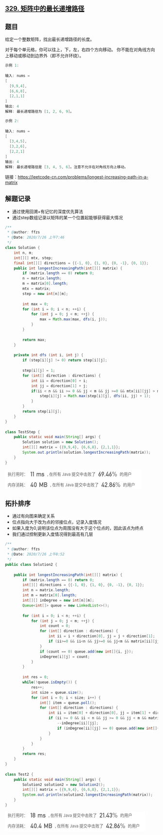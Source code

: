 ## [329. 矩阵中的最长递增路径](https://leetcode-cn.com/problems/longest-increasing-path-in-a-matrix/)

## 题目

给定一个整数矩阵，找出最长递增路径的长度。

对于每个单元格，你可以往上，下，左，右四个方向移动。 你不能在对角线方向上移动或移动到边界外（即不允许环绕）。

```java
示例 1:

输入: nums = 
[
  [9,9,4],
  [6,6,8],
  [2,1,1]
] 
输出: 4 
解释: 最长递增路径为 [1, 2, 6, 9]。
```

```java
示例 2:

输入: nums = 
[
  [3,4,5],
  [3,2,6],
  [2,2,1]
] 
输出: 4 
解释: 最长递增路径是 [3, 4, 5, 6]。注意不允许在对角线方向上移动。
```


链接：https://leetcode-cn.com/problems/longest-increasing-path-in-a-matrix

## 解题记录

+ 通过使用回溯+有记忆的深度优先算法
+ 通过step数组记录以矩阵的某一个位置起能够获得最大情况

```java
/**
 * @author: ffzs
 * @Date: 2020/7/26 上午7:46
 */
class Solution {
    int n, m;
    int[][] mtx, step;
    final int[][] directions = {{-1, 0}, {1, 0}, {0, -1}, {0, 1}};
    public int longestIncreasingPath(int[][] matrix) {
        if (matrix.length == 0) return 0;
        n = matrix.length;
        m = matrix[0].length;
        mtx = matrix;
        step = new int[n][m];

        int max = 0;
        for (int i = 0; i < n; ++i) {
            for (int j = 0; j < m; ++j) {
                max = Math.max(max, dfs(i, j));
            }
        }

        return max;
    }

    private int dfs (int i, int j) {
        if (step[i][j] != 0) return step[i][j];

        step[i][j] = 1;
        for (int[] direction : directions) {
            int ii = direction[0] + i;
            int jj = direction[1] + j;
            if(ii < n && ii >= 0 && jj < m && jj >=0 && mtx[ii][jj] > mtx[i][j]) {
                step[i][j] = Math.max(step[i][j], dfs(ii, jj) + 1);
            }
        }
        return step[i][j];
    }
}

class TestStep {
    public static void main(String[] args) {
        Solution solution = new Solution();
        int[][] matrix = {{9,9,4}, {6,6,8}, {2,1,1}};
        System.out.println(solution.longestIncreasingPath(matrix));
    }
}

```

![image-20200726084205304](README.assets/image-20200726084205304.png)

## 拓扑排序

+ 通过有向图来确定关系
+ 位点指向大于改为点的邻接位点，记录入度情况
+ 如果入度为0,说明该位点为周围没有大于这个位点的，因此该点为终点
+ 我们通过控制更新入度情况得到最高有几层

```java
/**
 * @author: ffzs
 * @Date: 2020/7/26 上午8:52
 */
public class Solution2 {

    public int longestIncreasingPath(int[][] matrix) {
        if (matrix.length == 0) return 0;
        int[][] directions = {{-1, 0}, {1, 0}, {0, -1}, {0, 1}};
        int n = matrix.length;
        int m = matrix[0].length;
        int[][] inDegree = new int[n][m];
        Queue<int[]> queue = new LinkedList<>();

        for (int i = 0; i < n; ++i) {
            for (int j = 0; j < m; ++j) {
                int count = 0;
                for (int[] direction : directions) {
                    int ii = i + direction[0], jj = j + direction[1];
                    if (ii>=0 && ii<n && jj>=0 && jj<m && matrix[ii][jj]>matrix[i][j]) count ++;
                }
                if (count == 0) queue.add(new int[]{i, j});
                inDegree[i][j] = count;
            }
        }

        int res = 0;
        while(!queue.isEmpty()) {
            res++;
            int size = queue.size();
            for (int i = 0; i < size; i++) {
                int[] item = queue.poll();
                for (int[] direction : directions) {
                    int ii = item[0] + direction[0], jj = item[1] + direction[1];
                    if (ii >= 0 && ii < n && jj >= 0 && jj < m && matrix[ii][jj] < matrix[item[0]][item[1]]){
                        --inDegree[ii][jj];
                        if (inDegree[ii][jj] == 0) queue.add(new int[]{ii, jj});
                    }
                }
            }
        }
        return res;
    }
}

class Test2 {
    public static void main(String[] args) {
        Solution2 solution2 = new Solution2();
        int[][] matrix = {{9,9,4}, {6,6,8}, {2,1,1}};
        System.out.println(solution2.longestIncreasingPath(matrix));
    }
}

```

![image-20200726101154461](README.assets/image-20200726101154461.png)